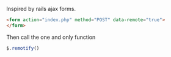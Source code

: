 Inspired by rails ajax forms.

````html
<form action="index.php" method="POST" data-remote="true">
</form>
````
Then call the one and only function
````javascript
$.remotify()
````
